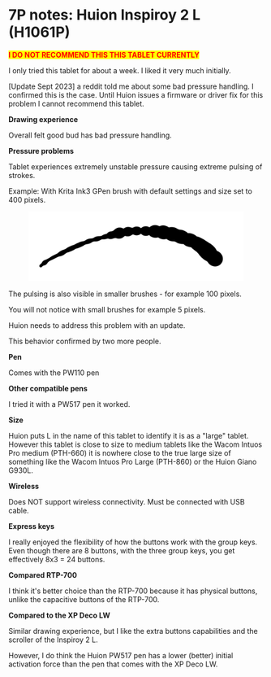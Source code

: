 # 7P notes: Huion Inspiroy 2 L (H1061P)

<mark style="color:red;">**I DO NOT RECOMMEND THIS THIS TABLET CURRENTLY**</mark>

I only tried this tablet for about a week. I liked it very much initially.&#x20;

\[Update Sept 2023] a reddit told me about some bad pressure handling. I confirmed this is the case. Until Huion issues a firmware or driver fix for this problem I cannot recommend this tablet. &#x20;

**Drawing experience**

Overall felt good bud has bad pressure handling.

**Pressure problems**

Tablet experiences extremely unstable pressure causing extreme pulsing of strokes.&#x20;

Example: With Krita Ink3 GPen brush with default settings and size set to 400 pixels.&#x20;

<figure><img src="../../.gitbook/assets/image (357).png" alt=""><figcaption></figcaption></figure>

The pulsing is also visible in smaller brushes - for example 100 pixels.&#x20;

You will not notice with small brushes for example 5 pixels.

Huion needs to address this problem with an update.

This behavior confirmed by two more people.

**Pen**

Comes with the PW110 pen

**Other compatible pens**

I tried it with a PW517 pen it worked.

**Size**

Huion puts L in the name of this tablet to identify it is as a "large" tablet. However this tablet is close to size to medium tablets like the Wacom Intuos Pro medium (PTH-660) it is nowhere close to the true large size of something like the Wacom Intuos Pro Large (PTH-860) or the Huion Giano G930L.

**Wireless**

Does NOT support wireless connectivity. Must be connected with USB cable.

**Express keys**

I really enjoyed the flexibility of how the buttons work with the group keys. Even though there are 8 buttons, with the three group keys, you get effectively 8x3 = 24 buttons.&#x20;

**Compared RTP-700**

I think it's better choice than the RTP-700 because it has physical buttons, unlike the capacitive buttons of the RTP-700.&#x20;

**Compared to the XP Deco LW**

Similar drawing experience, but I like the extra buttons capabilities and the scroller of the Inspiroy 2 L.

However, I do think the Huion PW517 pen has a lower (better) initial activation force than the pen that comes with the XP Deco LW.



